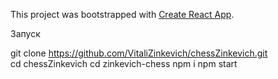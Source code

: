 This project was bootstrapped with [Create React App](https://github.com/facebook/create-react-app).

Запуск 

git clone https://github.com/VitaliZinkevich/chessZinkevich.git <br/>
cd chessZinkevich
cd zinkevich-chess
npm i
npm start
